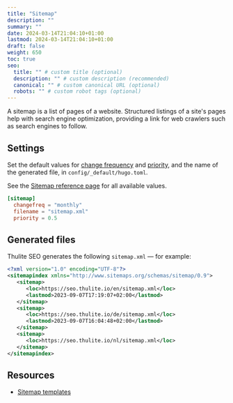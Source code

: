 ```yaml
---
title: "Sitemap"
description: ""
summary: ""
date: 2024-03-14T21:04:10+01:00
lastmod: 2024-03-14T21:04:10+01:00
draft: false
weight: 650
toc: true
seo:
  title: "" # custom title (optional)
  description: "" # custom description (recommended)
  canonical: "" # custom canonical URL (optional)
  robots: "" # custom robot tags (optional)
---
```


A sitemap is a list of pages of a website. Structured listings of a site's pages help with search engine optimization, providing a link for web crawlers such as search engines to follow.

## Settings

Set the default values for [change frequency](https://www.sitemaps.org/protocol.html#changefreqdef) and [priority](https://www.sitemaps.org/protocol.html#priority), and the name of the generated file, in `config/_default/hugo.toml`.

See the [Sitemap reference page](/docs/reference/sitemap/) for all available values.

```toml {title="hugo.toml"}
[sitemap]
  changefreq = "monthly"
  filename = "sitemap.xml"
  priority = 0.5
```

## Generated files

Thulite SEO generates the following `sitemap.xml` — for example:

```xml {title="sitemap.xml"}
<?xml version="1.0" encoding="UTF-8"?>
<sitemapindex xmlns="http://www.sitemaps.org/schemas/sitemap/0.9">
   <sitemap>
      <loc>https://seo.thulite.io/en/sitemap.xml</loc>
      <lastmod>2023-09-07T17:19:07+02:00</lastmod>
   </sitemap>
   <sitemap>
      <loc>https://seo.thulite.io/de/sitemap.xml</loc>
      <lastmod>2023-09-07T16:04:48+02:00</lastmod>
   </sitemap>
   <sitemap>
      <loc>https://seo.thulite.io/nl/sitemap.xml</loc>
   </sitemap>
</sitemapindex>
```

## Resources

- [Sitemap templates](https://gohugo.io/templates/sitemap/)
